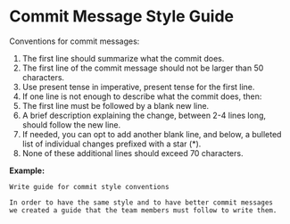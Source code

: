 # Commit Message Style Guide

Conventions for commit messages:

1. The first line should summarize what the commit does.
2. The first line of the commit message should not be larger than 50 
characters.
3. Use present tense in imperative, present tense for the first line.
4. If one line is not enough to describe what the commit does, then:
  1. The first line must be followed by a blank new line.
  2. A brief description explaining the change, between 2-4 lines 
long, should follow the new line.
  3. If needed, you can opt to add another blank line, and below, 
a bulleted list of individual changes prefixed with a star (\*).
  4. None of these additional lines should exceed 70 characters.

**Example:**

```
Write guide for commit style conventions

In order to have the same style and to have better commit messages 
we created a guide that the team members must follow to write them.
```
